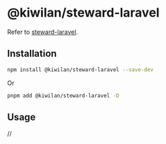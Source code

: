 # @kiwilan/steward-laravel

Refer to [steward-laravel](https://github.com/kiwilan/steward-laravel).

## Installation

```bash
npm install @kiwilan/steward-laravel --save-dev
```

Or

```bash
pnpm add @kiwilan/steward-laravel -D
```

## Usage

//
